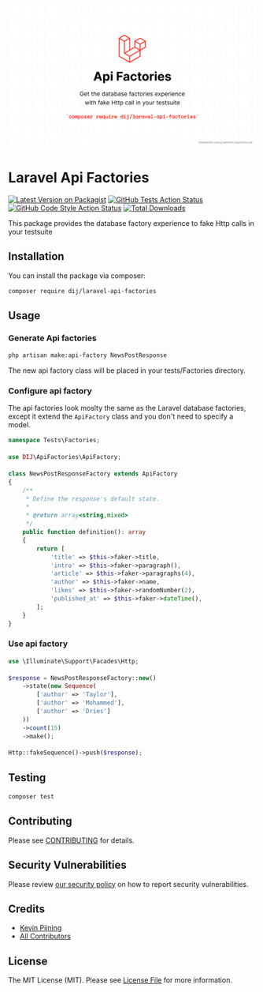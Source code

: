 <p align="center"><img src="/art/socialcard.png" alt="Social Card of Laravel Api Factories"></p>


# Laravel Api Factories

[![Latest Version on Packagist](https://img.shields.io/packagist/v/dij/laravel-api-factories.svg?style=flat-square)](https://packagist.org/packages/dij/laravel-api-factories)
[![GitHub Tests Action Status](https://img.shields.io/github/workflow/status/dij/laravel-api-factories/run-tests?label=tests)](https://github.com/dij/laravel-api-factories/actions?query=workflow%3Arun-tests+branch%3Amain)
[![GitHub Code Style Action Status](https://img.shields.io/github/workflow/status/dij/laravel-api-factories/Check%20&%20fix%20styling?label=code%20style)](https://github.com/dij/laravel-api-factories/actions?query=workflow%3A"Check+%26+fix+styling"+branch%3Amain)
[![Total Downloads](https://img.shields.io/packagist/dt/dij/laravel-api-factories.svg?style=flat-square)](https://packagist.org/packages/dij/laravel-api-factories)

This package provides the database factory experience to fake Http calls in your testsuite

## Installation

You can install the package via composer:

```bash
composer require dij/laravel-api-factories
```

## Usage

### Generate Api factories

```bash
php artisan make:api-factory NewsPostResponse
```

The new api factory class will be placed in your tests/Factories directory.

### Configure api factory

The api factories look moslty the same as the Laravel database factories, except it extend the `ApiFactory` class and
you don't need to specify a model.

```php
namespace Tests\Factories;

use DIJ\ApiFactories\ApiFactory;

class NewsPostResponseFactory extends ApiFactory
{
    /**
     * Define the response's default state.
     *
     * @return array<string,mixed>
     */
    public function definition(): array
    {
        return [
            'title' => $this->faker->title,
            'intro' => $this->faker->paragraph(),
            'article' => $this->faker->paragraphs(4),
            'author' => $this->faker->name,
            'likes' => $this->faker->randomNumber(2),
            'published_at' => $this->faker->dateTime(),
        ];
    }
}
```

### Use api factory

```php
use \Illuminate\Support\Facades\Http;

$response = NewsPostResponseFactory::new()
    ->state(new Sequence(
        ['author' => 'Taylor'],
        ['author' => 'Mohammed'],
        ['author' => 'Dries']
    ))
    ->count(15)
    ->make();

Http::fakeSequence()->push($response);

```

## Testing

```bash
composer test
```

## Contributing

Please see [CONTRIBUTING](.github/CONTRIBUTING.md) for details.

## Security Vulnerabilities

Please review [our security policy](../../security/policy) on how to report security vulnerabilities.

## Credits

- [Kevin Pijning](https://github.com/kevinpijning)
- [All Contributors](../../contributors)

## License

The MIT License (MIT). Please see [License File](LICENSE.md) for more information.
